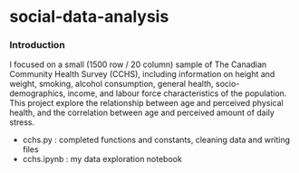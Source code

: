 # social-data-analysis

### Introduction
I focused on a small (1500 row / 20 column) sample of The Canadian Community Health Survey (CCHS)​, including information on height and weight, smoking, alcohol consumption, general health, socio-demographics, income, and labour force characteristics of the population. This project explore the relationship between age and perceived physical health, and the correlation between age and perceived amount of daily stress.

+ cchs.py​ : completed functions and constants, cleaning data and writing files
+ cchs.ipynb​ : my data exploration notebook
